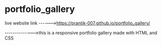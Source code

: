 # portfolio_gallery  
live website link ------>https://prantik-007.github.io/portfolio_gallery/

-------------->this is a responsive portfolio gallery made with
HTML and CSS
